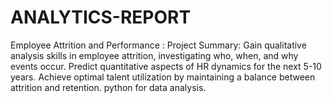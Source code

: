 # ANALYTICS-REPORT
 Employee Attrition and Performance : Project Summary: Gain qualitative analysis skills in employee attrition, investigating who, when, and why events occur. Predict quantitative aspects of HR dynamics for the next 5-10 years. Achieve optimal talent utilization by maintaining a balance between attrition and retention. python for data analysis.
